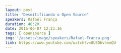 ```yaml
---
layout: post
title: "Desmitificando o Open Source"
speakers: Rafael França
duration: 40:28
date: 2015-06-07 12:23:16
tags: [ opensource ]
img: '/assets/image/speakers/Rafael-Franca.png'
link: https://www.youtube.com/watch?v=8UEDbvhnmQU
---
```

